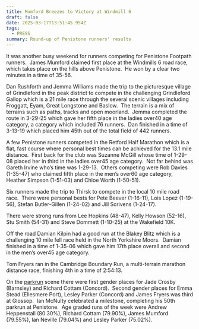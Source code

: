 ```yaml
---
title: Mumford Breezes to Victory at Windmill 6
draft: false
date: 2025-03-17T13:51:45.954Z
tags:
  - PRESS
summary: Round-up of Penistone runners' results
---
```

It was another busy weekend for runners competing for Penistone Footpath runners.  James Mumford claimed first place at the Windmills 6 road race, which takes place on the hills above Penistone.  He won by a clear two minutes in a time of 35-56.

Dan Rushforth and Jemma Williams made the trip to the picturesque village of Grindleford in the peak district to compete in the challenging Grindleford Gallop which is a 21 mile race through the several scenic villages including Froggatt, Eyam, Great Longstone and Baslow.  The terrain is a mix of terrains such as paths, tracks and open moorland.  Jemma completed the route in 3-29-25 which gave her fifth place in the ladies over40 age category, a category which included 76 runners.  Dan finished in a time of 3-13-19 which placed him 45th out of the total field of 442 runners.

A few Penistone runners competed in the Retford Half Marathon which is a flat, fast course where personal best times can be achieved for the 13.1 mile distance.  First back for the club was Suzanne McGill whose time of 1-29-08 placed her in third in the ladies over45 age category.  Not far behind was Gareth Irvine who’s time was 1-29-13.  Others competing were Rob Davies (1-35-47) who claimed fifth place in the men’s over60 age category, Heather Simpson (1-51-03) and Chloe Worth (1-50-51).

Six runners made the trip to Thirsk to compete in the local 10 mile road race.  There were personal bests for Pete Beever (1-16-11), Lois Lopez (1-19-56), Stefan Butler-Gillen (1-24-02) and Jill Scrivens (1-24-17).

There were strong runs from Lee Hopkins (48-47), Kelly Howson (52-16), Stu Smith (54-31) and Steve Dommett (1-10-25) at the Wakefield 10K.

Off the road Damian Kilpin had a good run at the Blakey Blitz which is a challenging 10 mile fell race held in the North Yorkshire Moors.  Damian finished in a time of 1-35-06 which gave him 17th place overall and second in the men’s over45 age category.

Tom Fryers ran in the Cambridge Boundary Run, a multi-terrain marathon distance race, finishing 4th in a time of 2:54:13.

On the [parkrun](https://results.pfrac.co.uk/parkrun-2025/2025-03-15) scene there were first gender places for Jade Crosby (Barnsley) and Richard Cottam (Concord).  Second gender places for Emma Stead (Ellesmere Port), Lesley Parker (Concord) and James Fryers was third at Glossop.  Ian McNulty celebrated a milestone, completing his 50th parkrun at Penistone.  Age graded runs of the week were Andrew Heppenstall (80.30%), Richard Cottam (79.90%), James Mumford (79.55%), Ian Neville (79.04%) and Lesley Parker (75.02%).